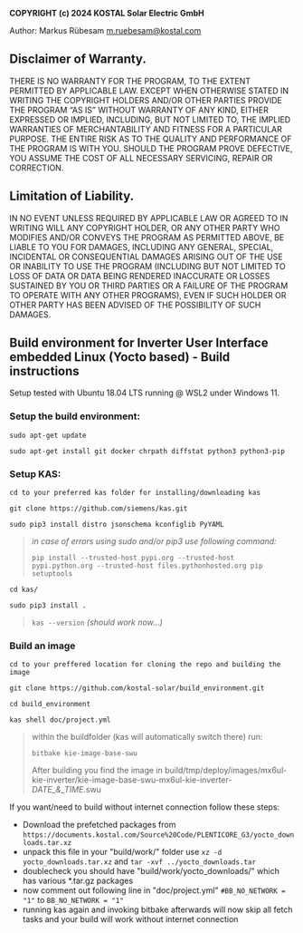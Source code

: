 **COPYRIGHT (c) 2024 KOSTAL Solar Electric GmbH**

Author: Markus Rübesam <m.ruebesam@kostal.com>

## Disclaimer of Warranty.

THERE IS NO WARRANTY FOR THE PROGRAM, TO THE EXTENT PERMITTED BY APPLICABLE LAW. EXCEPT WHEN OTHERWISE STATED IN WRITING THE COPYRIGHT HOLDERS AND/OR OTHER PARTIES PROVIDE THE PROGRAM “AS IS” WITHOUT WARRANTY OF ANY KIND, EITHER EXPRESSED OR IMPLIED, INCLUDING, BUT NOT LIMITED TO, THE IMPLIED WARRANTIES OF MERCHANTABILITY AND FITNESS FOR A PARTICULAR PURPOSE. THE ENTIRE RISK AS TO THE QUALITY AND PERFORMANCE OF THE PROGRAM IS WITH YOU. SHOULD THE PROGRAM PROVE DEFECTIVE, YOU ASSUME THE COST OF ALL NECESSARY SERVICING, REPAIR OR CORRECTION.

## Limitation of Liability.

IN NO EVENT UNLESS REQUIRED BY APPLICABLE LAW OR AGREED TO IN WRITING WILL ANY COPYRIGHT HOLDER, OR ANY OTHER PARTY WHO MODIFIES AND/OR CONVEYS THE PROGRAM AS PERMITTED ABOVE, BE LIABLE TO YOU FOR DAMAGES, INCLUDING ANY GENERAL, SPECIAL, INCIDENTAL OR CONSEQUENTIAL DAMAGES ARISING OUT OF THE USE OR INABILITY TO USE THE PROGRAM (INCLUDING BUT NOT LIMITED TO LOSS OF DATA OR DATA BEING RENDERED INACCURATE OR LOSSES SUSTAINED BY YOU OR THIRD PARTIES OR A FAILURE OF THE PROGRAM TO OPERATE WITH ANY OTHER PROGRAMS), EVEN IF SUCH HOLDER OR OTHER PARTY HAS BEEN ADVISED OF THE POSSIBILITY OF SUCH DAMAGES.

## Build environment for Inverter User Interface embedded Linux (Yocto based) - Build instructions

Setup tested with Ubuntu 18.04 LTS running @ WSL2 under Windows 11.

### Setup the build environment:
``sudo apt-get update``

``sudo apt-get install git docker chrpath diffstat python3 python3-pip``

### Setup KAS:
``cd to your preferred kas folder for installing/downloading kas``

``git clone https://github.com/siemens/kas.git``

``sudo pip3 install distro jsonschema kconfiglib PyYAML``

>*in case of errors using sudo and/or pip3 use following command:*
>
>``pip install --trusted-host pypi.org --trusted-host pypi.python.org --trusted-host files.pythonhosted.org pip setuptools``

``cd kas/``

``sudo pip3 install .``

>``kas --version`` *(should work now...)*

### Build an image

``cd to your preffered location for cloning the repo and building the image``

``git clone https://github.com/kostal-solar/build_environment.git``

``cd build_environment``

``kas shell doc/project.yml``

>within the buildfolder (kas will automatically switch there) run:
>
>``bitbake kie-image-base-swu``
>
>After building you find the image in build/tmp/deploy/images/mx6ul-kie-inverter/kie-image-base-swu-mx6ul-kie-inverter-*DATE_&_TIME*.swu


If you want/need to build without internet connection follow these steps:
- Download the prefetched packages from ``https://documents.kostal.com/Source%20Code/PLENTICORE_G3/yocto_downloads.tar.xz``
- unpack this file in your "build/work/" folder use ``xz -d yocto_downloads.tar.xz`` and ``tar -xvf ../yocto_downloads.tar``
- doublecheck you should have "build/work/yocto_downloads/" which has various *.tar.gz packages
- now comment out following line in "doc/project.yml" ``#BB_NO_NETWORK = "1"`` to ``BB_NO_NETWORK = "1"``
- running kas again and invoking bitbake afterwards will now skip all fetch tasks and your build will work without internet connection

